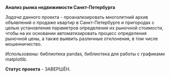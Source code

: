 **Анализ рынка недвижимости Санкт-Петербурга**

*Задача* данного проекта - проанализировать многолетний архив объявлений о продаже квартир в Санкт-Петербурге и пригородах с целью установления параметров определения их рыночной стоимости, чтобы на их основании автоматизировать процесс определения рыночной цены, а также выявить различные отклонения, в том числе мошенничество.

*Использованы:* библиотека pandas, библиотека для работы с графиками matplotlib.

**Статус проекта** - ЗАВЕРШЁН.

